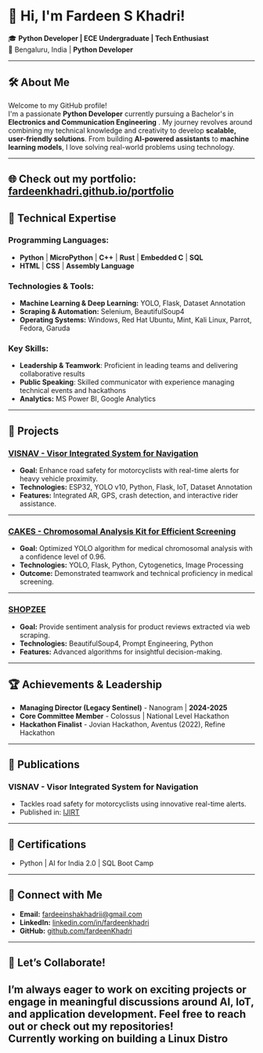 
# 👋 Hi, I'm Fardeen S Khadri!  

🎓 **Python Developer | ECE Undergraduate | Tech Enthusiast**  
📍 Bengaluru, India | **Python Developer**  

---

## 🛠 **About Me**  

Welcome to my GitHub profile!  
I'm a passionate **Python Developer** currently pursuing a Bachelor's in **Electronics and Communication Engineering** . My journey revolves around combining my technical knowledge and creativity to develop **scalable, user-friendly solutions**. From building **AI-powered assistants** to **machine learning models**, I love solving real-world problems using technology.  

---
🌐 **Check out my portfolio:** [fardeenkhadri.github.io/portfolio](https://fardeenkhadri.github.io/portfolio)
---
## 🌟 **Technical Expertise**  

### **Programming Languages:**  
- **Python** | **MicroPython** | **C++** | **Rust** | **Embedded C** | **SQL**  
- **HTML** | **CSS** | **Assembly Language**

### **Technologies & Tools:**  
- **Machine Learning & Deep Learning:** YOLO, Flask, Dataset Annotation  
- **Scraping & Automation:** Selenium, BeautifulSoup4  
- **Operating Systems:** Windows, Red Hat Ubuntu, Mint, Kali Linux, Parrot, Fedora, Garuda  

### **Key Skills:**  
- **Leadership & Teamwork**: Proficient in leading teams and delivering collaborative results  
- **Public Speaking**: Skilled communicator with experience managing technical events and hackathons  
- **Analytics:** MS Power BI, Google Analytics  

---


## 🚀 **Projects**  

### [VISNAV - Visor Integrated System for Navigation](#)  
- **Goal:** Enhance road safety for motorcyclists with real-time alerts for heavy vehicle proximity.  
- **Technologies:** ESP32, YOLO v10, Python, Flask, IoT, Dataset Annotation  
- **Features:** Integrated AR, GPS, crash detection, and interactive rider assistance.

---

### [CAKES - Chromosomal Analysis Kit for Efficient Screening](#)  
- **Goal:** Optimized YOLO algorithm for medical chromosomal analysis with a confidence level of 0.96.  
- **Technologies:** YOLO, Flask, Python, Cytogenetics, Image Processing  
- **Outcome:** Demonstrated teamwork and technical proficiency in medical screening.

---

### [SHOPZEE](#)  
- **Goal:** Provide sentiment analysis for product reviews extracted via web scraping.  
- **Technologies:** BeautifulSoup4, Prompt Engineering, Python  
- **Features:** Advanced algorithms for insightful decision-making.

---

## 🏆 **Achievements & Leadership**  

- **Managing Director (Legacy Sentinel)** - Nanogram | **2024-2025**  
- **Core Committee Member** - Colossus | National Level Hackathon  
- **Hackathon Finalist** - Jovian Hackathon, Aventus (2022), Refine Hackathon  

---

## 📰 **Publications**  

### **VISNAV - Visor Integrated System for Navigation**  
- Tackles road safety for motorcyclists using innovative real-time alerts.  
- Published in: [IJIRT](https://ijirt.org/47859)

---

## 📜 **Certifications**  
- Python | AI for India 2.0 | SQL Boot Camp  

---

## 🔗 **Connect with Me**  

- **Email:** fardeeinshakhadrii@gmail.com  
- **LinkedIn:** [linkedin.com/in/fardeenkhadri](https://linkedin.com/in/fardeenkhadri)  
- **GitHub:** [github.com/fardeenKhadri](https://github.com/fardeenKhadri)  

---

## 🌟 **Let’s Collaborate!**  
I’m always eager to work on exciting projects or engage in meaningful discussions around **AI, IoT, and application development**. Feel free to reach out or check out my repositories!  
Currently working on building a Linux Distro
---


